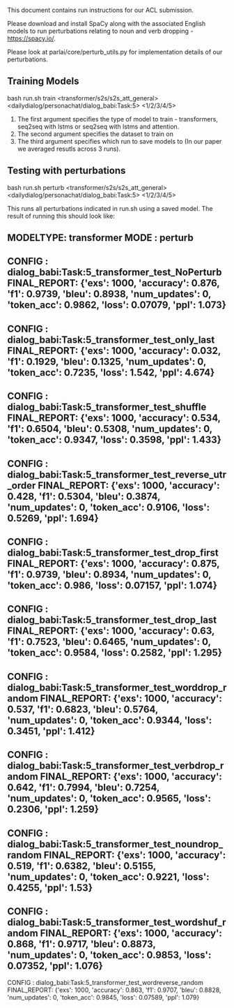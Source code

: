 This document contains run instructions for our ACL submission.

Please download and install SpaCy along with the associated English models to run perturbations relating to noun and verb dropping - https://spacy.io/.

Please look at parlai/core/perturb_utils.py for implementation details of our perturbations.

## Training Models

bash run.sh train <transformer/s2s/s2s_att_general> <dailydialog/personachat/dialog_babi:Task:5> <1/2/3/4/5>

1. The first argument specifies the type of model to train - transformers, seq2seq with lstms or seq2seq with lstms and attention.
2. The second argument specifies the dataset to train on
3. The third argument specifies which run to save models to (In our paper we averaged resutls across 3 runs).

## Testing with perturbations

bash run.sh perturb <transformer/s2s/s2s_att_general> <dailydialog/personachat/dialog_babi:Task:5> <1/2/3/4/5>

This runs all perturbations indicated in run.sh using a saved model. The result of running this should look like:

MODELTYPE: transformer
MODE : perturb
---------------------
CONFIG : dialog_babi:Task:5_transformer_test_NoPerturb
FINAL_REPORT: {'exs': 1000, 'accuracy': 0.876, 'f1': 0.9739, 'bleu': 0.8938, 'num_updates': 0, 'token_acc': 0.9862, 'loss': 0.07079, 'ppl': 1.073}
---------------------
CONFIG : dialog_babi:Task:5_transformer_test_only_last
FINAL_REPORT: {'exs': 1000, 'accuracy': 0.032, 'f1': 0.1929, 'bleu': 0.1325, 'num_updates': 0, 'token_acc': 0.7235, 'loss': 1.542, 'ppl': 4.674}
---------------------
CONFIG : dialog_babi:Task:5_transformer_test_shuffle
FINAL_REPORT: {'exs': 1000, 'accuracy': 0.534, 'f1': 0.6504, 'bleu': 0.5308, 'num_updates': 0, 'token_acc': 0.9347, 'loss': 0.3598, 'ppl': 1.433}
---------------------
CONFIG : dialog_babi:Task:5_transformer_test_reverse_utr_order
FINAL_REPORT: {'exs': 1000, 'accuracy': 0.428, 'f1': 0.5304, 'bleu': 0.3874, 'num_updates': 0, 'token_acc': 0.9106, 'loss': 0.5269, 'ppl': 1.694}
---------------------
CONFIG : dialog_babi:Task:5_transformer_test_drop_first
FINAL_REPORT: {'exs': 1000, 'accuracy': 0.875, 'f1': 0.9739, 'bleu': 0.8934, 'num_updates': 0, 'token_acc': 0.986, 'loss': 0.07157, 'ppl': 1.074}
---------------------
CONFIG : dialog_babi:Task:5_transformer_test_drop_last
FINAL_REPORT: {'exs': 1000, 'accuracy': 0.63, 'f1': 0.7523, 'bleu': 0.6465, 'num_updates': 0, 'token_acc': 0.9584, 'loss': 0.2582, 'ppl': 1.295}
---------------------
CONFIG : dialog_babi:Task:5_transformer_test_worddrop_random
FINAL_REPORT: {'exs': 1000, 'accuracy': 0.537, 'f1': 0.6823, 'bleu': 0.5764, 'num_updates': 0, 'token_acc': 0.9344, 'loss': 0.3451, 'ppl': 1.412}
---------------------
CONFIG : dialog_babi:Task:5_transformer_test_verbdrop_random
FINAL_REPORT: {'exs': 1000, 'accuracy': 0.642, 'f1': 0.7994, 'bleu': 0.7254, 'num_updates': 0, 'token_acc': 0.9565, 'loss': 0.2306, 'ppl': 1.259}
---------------------
CONFIG : dialog_babi:Task:5_transformer_test_noundrop_random
FINAL_REPORT: {'exs': 1000, 'accuracy': 0.519, 'f1': 0.6382, 'bleu': 0.5155, 'num_updates': 0, 'token_acc': 0.9221, 'loss': 0.4255, 'ppl': 1.53}
---------------------
CONFIG : dialog_babi:Task:5_transformer_test_wordshuf_random
FINAL_REPORT: {'exs': 1000, 'accuracy': 0.868, 'f1': 0.9717, 'bleu': 0.8873, 'num_updates': 0, 'token_acc': 0.9853, 'loss': 0.07352, 'ppl': 1.076}
---------------------
CONFIG : dialog_babi:Task:5_transformer_test_wordreverse_random
FINAL_REPORT: {'exs': 1000, 'accuracy': 0.863, 'f1': 0.9707, 'bleu': 0.8828, 'num_updates': 0, 'token_acc': 0.9845, 'loss': 0.07589, 'ppl': 1.079}
